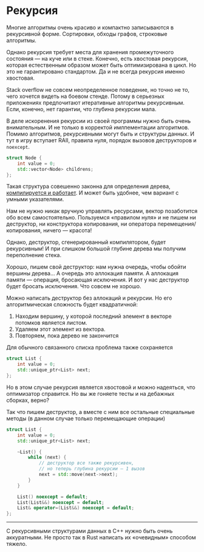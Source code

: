 # Рекурсия

Многие алгоритмы очень красиво и компактно записываются в рекурсивной форме.
Сортировки, обходы графов, строковые алгоритмы.

Однако рекурсия требует места для хранения промежуточного состояния — на куче или в стеке.
Конечно, есть хвостовая рекурсия, которая естественным образом может быть оптимизирована в цикл. Но это не гарантировано стандартом. Да и не всегда рекурсия именно хвостовая.

Stack overflow не совсем неопределенное поведение, но точно не то, чего хочется видеть на боевом стенде. Потому в серьезных приложениях предпочитают итеративные алгоритмы рекурсивным. Если, конечно, нет гарантии, что глубина рекурсии мала.

В деле искоренения рекурсии из своей программы нужно быть очень внимательным. И не только в корректой имлпементации алгоритмов.
Помимо алгоритмов, рекурсивными могут быть и структуры данных. И тут в игру вступает RAII, правила нуля, порядок вызовов деструкторов и `noexcept`.


```C++
struct Node {
    int value = 0;
    std::vector<Node> childrens;
};
```

Такая структура совешенно законна для определения дерева, [компилируется и работает](https://godbolt.org/z/evecMd). И может быть удобнее, чем вариант с умными указателями.

Нам не нужно никак вручную управлять ресурсами, вектор позаботится обо всем самостоятельно. Пользуемся «правилом нуля» и не пишем ни деструктор, ни конструктора копирования, ни оператора перемещения/копирования, ничего — красота!

Однако, деструктор, сгенерированный компилятором, будет рекурсивным! И при слишком большой глубине дерева мы получим переполнение стека.

Хорошо, пишем свой деструктор: нам нужна очередь, чтобы обойти вершины дерева... А очередь это аллокация памяти. А аллокация памяти — операция, бросающая исключения. И вот у нас деструктор будет бросать исключения. Что совсем не хорошо.

Можно написать деструктор без аллокаций и рекурсии. Но его алгоритмическая сложность будет квадратичной:

1. Находим вершину, у которой последний элемент в векторе потомков является листом.
2. Удаляем этот элемент из вектора.
3. Повторяем, пока дерево не закончится


Для обычного связанного списка проблема также сохраняется
```C++
struct List {
    int value = 0;
    std::unique_ptr<List> next;
};
```
Но в этом случае рекурсия является хвостовой и можно надеяться, что оптимизатор справится. Но вы же гоняете тесты и на дебажных сборках, верно?

Так что пишем деструктор, а вместе с ним все остальные специальные методы (в данном случае только перемещающие операции)

```C++
struct List {
    int value = 0;
    std::unique_ptr<List> next;

    ~List() {
        while (next) {
            // деструктор все также рекурсивен,
            // но теперь глубина рекурсии — 1 вызов
            next = std::move(next->next);
        }
    }

    List() noexcept = default;
    List(List&&) noexcept = default;
    List& operator=(List&&) noexcept = default;
};
```

---------

С рекурсивными структурами данных в C++ нужно быть очень аккуратными. Не просто так в
Rust написать их «очевидным» способом тяжело.
